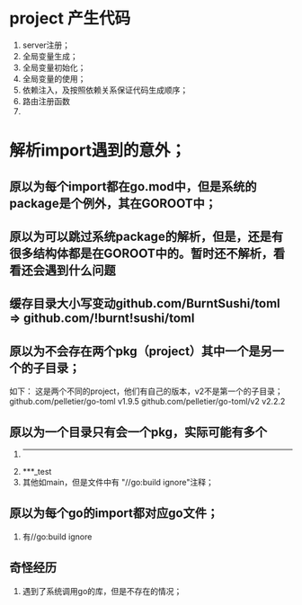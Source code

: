 # project 产生代码
1. server注册；
2. 全局变量生成；
3. 全局变量初始化；
4. 全局变量的使用；
5. 依赖注入，及按照依赖关系保证代码生成顺序；
6. 路由注册函数
7. 


# 解析import遇到的意外；
## 原以为每个import都在go.mod中，但是系统的package是个例外，其在GOROOT中；
## 原以为可以跳过系统package的解析，但是，还是有很多结构体都是在GOROOT中的。暂时还不解析，看看还会遇到什么问题
## 缓存目录大小写变动github.com/BurntSushi/toml => github.com/!burnt!sushi/toml
## 原以为不会存在两个pkg（project）其中一个是另一个的子目录；
如下： 这是两个不同的project，他们有自己的版本，v2不是第一个的子目录；
github.com/pelletier/go-toml v1.9.5
github.com/pelletier/go-toml/v2 v2.2.2 
## 原以为一个目录只有会一个pkg，实际可能有多个
1. ***
2. ***_test
3. 其他如main，但是文件中有 "//go:build ignore"注释；
   
## 原以为每个go的import都对应go文件；
1. 有//go:build ignore

## 奇怪经历
1. 遇到了系统调用go的库，但是不存在的情况；
